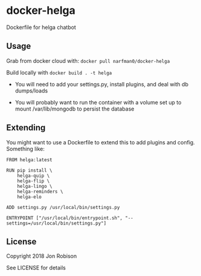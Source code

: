 # docker-helga

Dockerfile for helga chatbot

## Usage

Grab from docker cloud with: `docker pull narfman0/docker-helga`

Build locally with `docker build . -t helga`

* You will need to add your settings.py, install plugins, and deal with db dumps/loads

* You will probably want to run the container with a volume set up to mount /var/lib/mongodb
  to persist the database

## Extending

You might want to use a Dockerfile to extend this to add plugins and config. Something
like:

```
FROM helga:latest

RUN pip install \
    helga-quip \
    helga-flip \
    helga-lingo \
    helga-reminders \
    helga-elo

ADD settings.py /usr/local/bin/settings.py

ENTRYPOINT ["/usr/local/bin/entrypoint.sh", "--settings=/usr/local/bin/settings.py"]
```

## License

Copyright 2018 Jon Robison

See LICENSE for details
